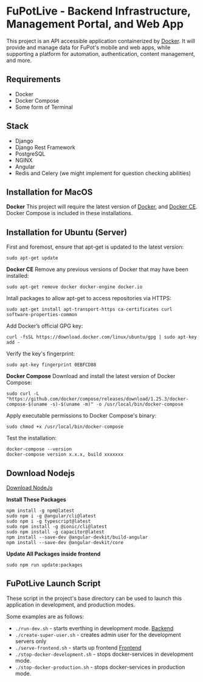 FuPotLive - Backend Infrastructure, Management Portal, and Web App
==============================================================
This project is an API accessible application containerized by [Docker](https://www.docker.com). 
It will provide and manage data for FuPot's mobile and web apps, 
while supporting a platform for automation, authentication, content management, and more.

Requirements
------------
- Docker
- Docker Compose
- Some form of Terminal

Stack
-----
- Django
- Django Rest Framework
- PostgreSQL
- NGINX
- Angular
- Redis and Celery (we might implement for question checking abilities)

Installation for MacOS
----------------------
**Docker**
This project will require the latest version of [Docker](https://docs.docker.com/installation/), 
and [Docker CE](https://store.docker.com/editions/community/docker-ce-desktop-mac). 
Docker Compose is included in these installations.

Installation for Ubuntu (Server)
-----------------------
First and foremost, ensure that apt-get is updated to the latest version:

    sudo apt-get update

**Docker CE**
Remove any previous versions of Docker that may have been installed:

    sudo apt-get remove docker docker-engine docker.io

Intall packages to allow apt-get to access repositories via HTTPS:

    sudo apt-get install apt-transport-https ca-certificates curl software-properties-common

Add Docker’s official GPG key:

    curl -fsSL https://download.docker.com/linux/ubuntu/gpg | sudo apt-key add -

Verify the key's fingerprint:

    sudo apt-key fingerprint 0EBFCD88

**Docker Compose**
Download and install the latest version of Docker Compose:

    sudo curl -L "https://github.com/docker/compose/releases/download/1.25.3/docker-compose-$(uname -s)-$(uname -m)" -o /usr/local/bin/docker-compose

Apply executable permissions to Docker Compose's binary:
    
    sudo chmod +x /usr/local/bin/docker-compose

Test the installation:

    docker-compose --version
    docker-compose version x.x.x, build xxxxxxx

Download Nodejs
----------------------
[Download NodeJs](https://nodejs.org/en/)

**Install These Packages**

`npm install -g npm@latest`\
`sudo npm i -g @angular/cli@latest`\
`sudo npm i -g typescript@latest`\
`sudo npm install -g @ionic/cli@latest`\
`sudo npm install -g capacitor@latest`\
`npm install --save-dev @angular-devkit/build-angular`\
`npm install --save-dev @angular-devkit/core`

**Update All Packages inside frontend**

`sudo npm run update:packages`


FuPotLive Launch Script
-------------------
These script in the project's base directory can be used to launch this application in
development, and production modes. 

Some examples are as follows:
- `./run-dev.sh` - starts everthing in development mode. [Backend](http://localhost:8000/admin) 
- `./create-super-user.sh` - creates admin user for the development servers only
- `./serve-frontend.sh` - starts up frontend [Frontend](http://localhost:8100) 
- `./stop-docker-development.sh` - stops docker-services in development mode.
- `./stop-docker-production.sh` - stops docker-services in production mode.
